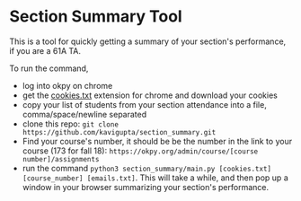 
# Section Summary Tool

This is a tool for quickly getting a summary of your section's performance, if you are a 61A TA.

To run the command,

 - log into okpy on chrome
 - get the [cookies.txt](https://chrome.google.com/webstore/detail/cookiestxt/njabckikapfpffapmjgojcnbfjonfjfg?hl=en) extension for chrome and download your cookies
 - copy your list of students from your section attendance into a file, comma/space/newline separated
 - clone this repo: `git clone https://github.com/kavigupta/section_summary.git`
 - Find your course's number, it should be be the number in the link to your course (173 for fall 18): `https://okpy.org/admin/course/[course number]/assignments`
 - run the command `python3 section_summary/main.py [cookies.txt] [course_number] [emails.txt]`. This will take a while, and then pop up a window in your browser summarizing your section's performance.
